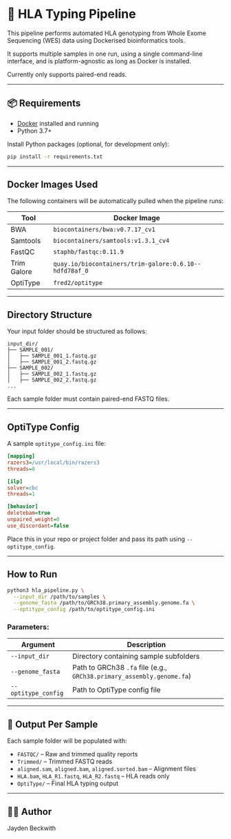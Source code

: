 # 🧬 HLA Typing Pipeline

This pipeline performs automated HLA genotyping from Whole Exome Sequencing (WES) data using Dockerised bioinformatics tools.

It supports multiple samples in one run, using a single command-line interface, and is platform-agnostic as long as Docker is installed.

Currently only supports paired-end reads.

---

## 📦 Requirements

- [Docker](https://www.docker.com/products/docker-desktop) installed and running
- Python 3.7+

Install Python packages (optional, for development only):
```bash
pip install -r requirements.txt
```

---

## Docker Images Used

The following containers will be automatically pulled when the pipeline runs:

| Tool          | Docker Image                                      |
|---------------|----------------------------------------------------|
| BWA           | `biocontainers/bwa:v0.7.17_cv1`                    |
| Samtools      | `biocontainers/samtools:v1.3.1_cv4`               |
| FastQC        | `staphb/fastqc:0.11.9`                            |
| Trim Galore   | `quay.io/biocontainers/trim-galore:0.6.10--hdfd78af_0` |
| OptiType      | `fred2/optitype`                                  |

---

## Directory Structure

Your input folder should be structured as follows:

```
input_dir/
├── SAMPLE_001/
│   ├── SAMPLE_001_1.fastq.gz
│   ├── SAMPLE_001_2.fastq.gz
├── SAMPLE_002/
│   ├── SAMPLE_002_1.fastq.gz
│   ├── SAMPLE_002_2.fastq.gz
...
```

Each sample folder must contain paired-end FASTQ files.

---

## OptiType Config

A sample `optitype_config.ini` file:

```ini
[mapping]
razers3=/usr/local/bin/razers3
threads=8

[ilp]
solver=cbc
threads=1

[behavior]
deletebam=true
unpaired_weight=0
use_discordant=false
```

Place this in your repo or project folder and pass its path using `--optitype_config`.

---

## How to Run

```bash
python3 hla_pipeline.py \
  --input_dir /path/to/samples \
  --genome_fasta /path/to/GRCh38.primary_assembly.genome.fa \
  --optitype_config /path/to/optitype_config.ini
```

### Parameters:
| Argument | Description |
|----------|-------------|
| `--input_dir` | Directory containing sample subfolders |
| `--genome_fasta` | Path to GRCh38 `.fa` file (e.g., `GRCh38.primary_assembly.genome.fa`) |
| `--optitype_config` | Path to OptiType config file |

---

## 🧪 Output Per Sample

Each sample folder will be populated with:

- `FASTQC/` – Raw and trimmed quality reports
- `Trimmed/` – Trimmed FASTQ reads
- `aligned.sam`, `aligned.bam`, `aligned.sorted.bam` – Alignment files
- `HLA.bam`, `HLA_R1.fastq`, `HLA_R2.fastq` – HLA reads only
- `OptiType/` – Final HLA typing output

---

## 👨‍🔬 Author
Jayden Beckwith

